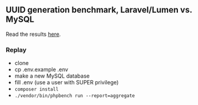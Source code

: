 ## UUID generation benchmark, Laravel/Lumen vs. MySQL

Read the results [here](https://gistlog.co/esroyo/19adabb18c5082f3fd58a9bd262a054a).

### Replay
* clone
* cp .env.example .env
* make a new MySQL database
* fill .env (use a user with SUPER privilege)
* `composer install`
* `./vendor/bin/phpbench run --report=aggregate`
